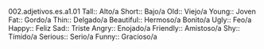 002.adjetivos.es.a1.01
Tall:: Alto/a
Short:: Bajo/a
Old:: Viejo/a
Young:: Joven
Fat:: Gordo/a
Thin:: Delgado/a
Beautiful:: Hermoso/a Bonito/a
Ugly:: Feo/a
Happy:: Feliz
Sad:: Triste
Angry:: Enojado/a
Friendly:: Amistoso/a
Shy:: Tímido/a
Serious:: Serio/a
Funny:: Gracioso/a
